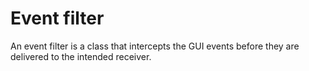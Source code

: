 Event filter
============

An event filter is a class that intercepts the GUI events before they are delivered to 
the intended receiver.


